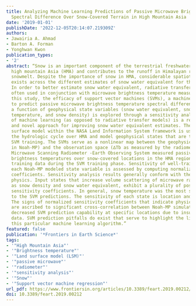 ```yaml
---
title: Analyzing Machine Learning Predictions of Passive Microwave Brightness Temperature
  Spectral Difference Over Snow-Covered Terrain in High Mountain Asia
date: '2019-01-01'
publishDate: '2022-12-05T20:14:07.219309Z'
authors:
- Jawairia A. Ahmad
- Barton A. Forman
- Yonghwan Kwon
publication_types:
- '2'
abstract: “Snow is an important component of the terrestrial freshwater budget in
  high mountain Asia (HMA) and contributes to the runoff in Himalayan rivers through
  snowmelt. Despite the importance of snow in HMA, considerable spatiotemporal uncertainty
  exists across the different estimates of snow water equivalent for this region.
  In order to better estimate snow water equivalent, radiative transfer models are
  often used in conjunction with microwave brightness temperature measurements. In
  this study, the efficacy of support vector machines (SVMs), a machine learning technique,
  to predict passive microwave brightness temperature spectral difference (∆Tb) as
  a function of geophysical state variables (snow water equivalent, snow depth, snow
  temperature, and snow density) is explored through a sensitivity analysis. The use
  of machine learning (as opposed to radiative transfer models) is a relatively new
  and novel approach for improving snow water equivalent estimates. The Noah-MP land
  surface model within the NASA Land Information System framework is used to simulate
  the hydrologic cycle over HMA and model geophysical states that are then used for
  SVM training. The SVMs serve as a nonlinear map between the geophysical space (modeled
  in Noah-MP) and the observation space (∆Tb as measured by the radiometer). Advanced
  Microwave Scanning Radiometer -Earth Observing System measured passive microwave
  brightness temperatures over snow-covered locations in the HMA region are used as
  training data during the SVM training phase. Sensitivity of well-trained SVMs to
  each Noah-MP modeled state variable is assessed by computing normalized sensitivity
  coefficients. Sensitivity analysis results generally conform with the known first-order
  physics. Input states that increase volume scattering of microwave radiation, such
  as snow density and snow water equivalent, exhibit a plurality of positive normalized
  sensitivity coefficients. In general, snow temperature was the most sensitive input
  to the SVM predictions. The sensitivity of each state is location and time dependent.
  The signs of normalized sensitivity coefficients that indicate physical irrationality
  are ascribed to significant cross-correlation between Noah-MP simulated states and
  decreased SVM prediction capability at specific locations due to insufficient training
  data. SVM prediction pitfalls do exist that serve to highlight the limitations of
  this particular machine learning algorithm.”
featured: false
publication: '*Frontiers in Earth Science*'
tags:
- '"High Mountain Asia"'
- '"Brightness temperature"'
- '"Land surface model (LSM)"'
- '"passive microwave"'
- '"radiometer"'
- '"sensitivity analysis"'
- '"Snow"'
- '"Support vector machine regression"'
url_pdf: https://www.frontiersin.org/articles/10.3389/feart.2019.00212/full
doi: 10.3389/feart.2019.00212
---
```


